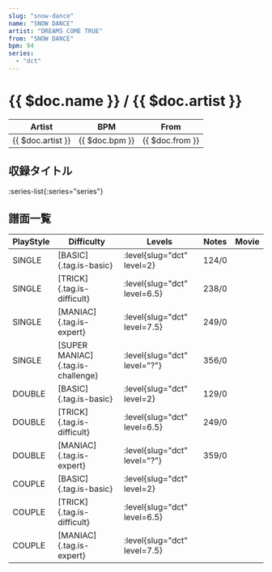 ```yaml
---
slug: "snow-dance"
name: "SNOW DANCE"
artist: "DREAMS COME TRUE"
from: "SNOW DANCE"
bpm: 94
series:
  - "dct"
---
```


# {{ $doc.name }} / {{ $doc.artist }}

|Artist|BPM|From|
|------|---|----|
|{{ $doc.artist }}|{{ $doc.bpm }}|{{ $doc.from }}|

## 収録タイトル

:series-list{:series="series"}

## 譜面一覧

|PlayStyle|Difficulty|Levels|Notes|Movie|
|---------|----------|------|-----|-----|
|SINGLE|[BASIC]{.tag.is-basic}|<div class="field is-grouped is-grouped-multiline"> :level{slug="dct" level=2}</div>|124/0||
|SINGLE|[TRICK]{.tag.is-difficult}|<div class="field is-grouped is-grouped-multiline"> :level{slug="dct" level=6.5}</div>|238/0||
|SINGLE|[MANIAC]{.tag.is-expert}|<div class="field is-grouped is-grouped-multiline"> :level{slug="dct" level=7.5}</div>|249/0||
|SINGLE|[SUPER MANIAC]{.tag.is-challenge}|<div class="field is-grouped is-grouped-multiline"> :level{slug="dct" level="?"}</div>|356/0||
|DOUBLE|[BASIC]{.tag.is-basic}|<div class="field is-grouped is-grouped-multiline"> :level{slug="dct" level=2}</div>|129/0||
|DOUBLE|[TRICK]{.tag.is-difficult}|<div class="field is-grouped is-grouped-multiline"> :level{slug="dct" level=6.5}</div>|249/0||
|DOUBLE|[MANIAC]{.tag.is-expert}|<div class="field is-grouped is-grouped-multiline"> :level{slug="dct" level="?"}</div>|359/0||
|COUPLE|[BASIC]{.tag.is-basic}|<div class="field is-grouped is-grouped-multiline"> :level{slug="dct" level=2}</div>|||
|COUPLE|[TRICK]{.tag.is-difficult}|<div class="field is-grouped is-grouped-multiline"> :level{slug="dct" level=6.5}</div>|||
|COUPLE|[MANIAC]{.tag.is-expert}|<div class="field is-grouped is-grouped-multiline"> :level{slug="dct" level=7.5}</div>|||
